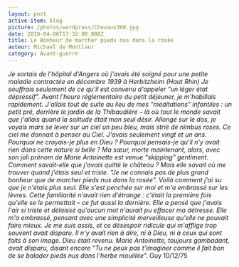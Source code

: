 ```yaml
---
layout: post
active-item: blog
picture: /photos/wordpress/Chevaux300.jpg
date: 2010-04-06T17:32:00.000Z
title: Le Bonheur de marcher pieds nus dans la rosée
auteur: Michael de Montlaur
category: Avant-guerre
---
```

*Je sortais de l'hôpital d'Angers où j'avais été soigné pour une petite maladie contractée en décembre 1939 à Herbitzheim (Haut Rhin)
Je souffrais seulement de ce qu'il est convenu d'appeler "un léger état dépressif". Avant l'heure réglementaire du petit déjeuner, je m'habillais rapidement. J'allais tout de suite au lieu de mes "méditations" infantiles : un petit pré, derrière le jardin de la Thibaudière – là où tout le monde savait que j'allais quand la solitude était mon seul désir.
Allongé sur le dos, je voyais mars se lever sur un ciel un peu bleu, mais strié de nimbus roses. Ce ciel me donnait à penser au Ciel. J'avais seulement vingt et un ans. Pourquoi ne croyais-je plus en Dieu ? Pourquoi pensais-je qu'il n'y avait rien dans cette nature si belle ?
Ma sœur, morte maintenant, alors, avec son joli prénom de Marie Antoinette est venue "skipping" gentiment. Comment savait-elle que j'avais quitté le château ? Mais elle savait où me trouver quand j'étais seul et triste.
"Je ne connais pas de plus grand bonheur que de marcher pieds nus dans la rosée". Voilà comment j'ai su que je n'étais plus seul.
Elle s'est penchée sur moi et m'a embrassé sur les lèvres. Cette familiarité n'avait rien d'étrange : c'était la première fois qu'elle se le permettait – ce fut aussi la dernière.
Elle a pensé que j'avais l'air si triste et délaissé qu'aucun mot n'aurait pu effacer ma détresse. Elle m'a embrassé, pensant avec une simplicité merveilleuse qu'elle ne pouvait faire mieux.
Je me suis assis, et ce désespoir ridicule qui m'afflige trop souvent avait disparu. Il n'y avait rien à dire, ni à Dieu, ni à ceux qui sont faits à son image.
Dieu était revenu.
Marie Antoinette, toujours gambadant, avait disparu, disant encore "Tu ne peux pas t'imaginer comme il fait bon de se balader pieds nus dans l'herbe mouillée".*
Guy
10/12/75